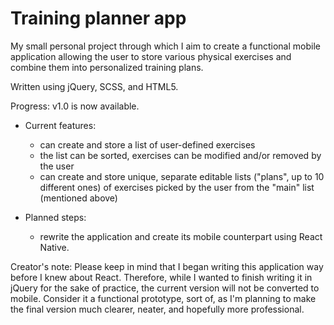 # Training planner app
My small personal project through which I aim to create a functional mobile application allowing the user to store various physical exercises and combine them into personalized training plans.

Written using jQuery, SCSS, and HTML5.

Progress: v1.0 is now available.

- Current features:
  - can create and store a list of user-defined exercises
  - the list can be sorted, exercises can be modified and/or removed by the user
  - can create and store unique, separate editable lists ("plans", up to 10 different ones) of exercises picked by the user from the "main" list (mentioned above)

- Planned steps:
  - rewrite the application and create its mobile counterpart using React Native.

Creator's note: Please keep in mind that I began writing this application way before I knew about React. Therefore, while I wanted to finish writing it in jQuery for the sake of practice, the current version will not be converted to mobile. Consider it a functional prototype, sort of, as I'm planning to make the final version much clearer, neater, and hopefully more professional.
